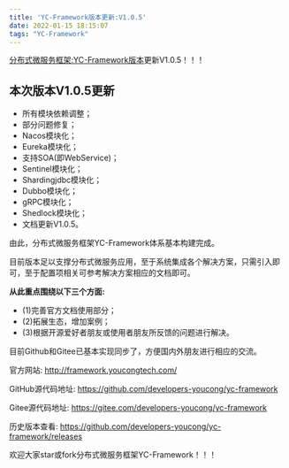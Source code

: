 ```yaml
---
title: 'YC-Framework版本更新:V1.0.5'
date: 2022-01-15 18:15:07
tags: "YC-Framework"
---
```


[分布式微服务框架:YC-Framework版本](https://youcongtech.com/2021/12/04/%E6%88%91%E7%9A%84%E5%88%86%E5%B8%83%E5%BC%8F%E5%BE%AE%E6%9C%8D%E5%8A%A1%E6%A1%86%E6%9E%B6-YC-Framework/)更新V1.0.5！！！
<!--more-->

## 本次版本V1.0.5更新
- 所有模块依赖调整；
- 部分问题修复；
- Nacos模块化；
- Eureka模块化；
- 支持SOA(即WebService)；
- Sentinel模块化；
- Shardingjdbc模块化；
- Dubbo模块化；
- gRPC模块化；
- Shedlock模块化；
- 文档更新V1.0.5。


由此，分布式微服务框架YC-Framework体系基本构建完成。

目前版本足以支撑分布式微服务应用，至于系统集成各个解决方案，只需引入即可，至于配置项相关可参考解决方案相应的文档即可。

**从此重点围绕以下三个方面:**

- (1)完善官方文档使用部分；
- (2)拓展生态，增加案例；
- (3)根据开源爱好者朋友或使用者朋友所反馈的问题进行解决。

目前Github和Gitee已基本实现同步了，方便国内外朋友进行相应的交流。

官方网站:
http://framework.youcongtech.com/

GitHub源代码地址:
https://github.com/developers-youcong/yc-framework

Gitee源代码地址:
https://gitee.com/developers-youcong/yc-framework

历史版本查看:
https://github.com/developers-youcong/yc-framework/releases

欢迎大家star或fork分布式微服务框架YC-Framework！！！

